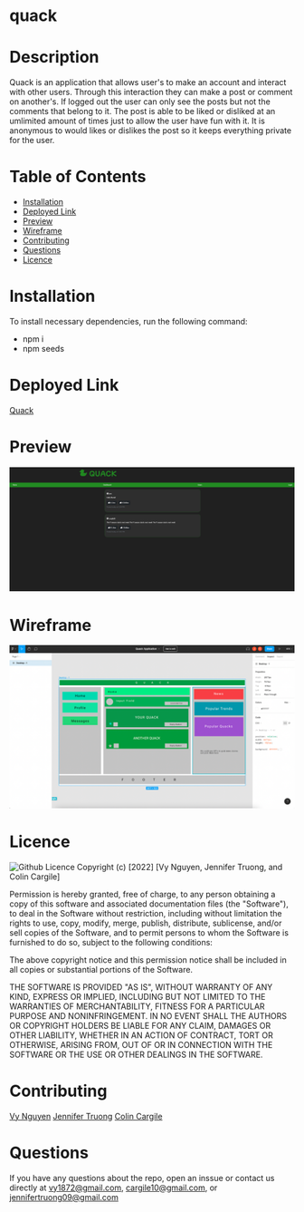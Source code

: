 # quack 
# Description
Quack is an application that allows user's to make an account and interact with other users.  Through this interaction they can make a post or comment on another's.  If logged out the user can only see the posts but not the comments that belong to it.  The post is able to be liked or disliked at an umlimited amount of times just to allow the user have fun with it.  It is anonymous to would likes or dislikes the post so it keeps everything private for the user.

# Table of Contents
* [Installation](#Installation)
* [Deployed Link](#Deployed)
* [Preview](#Preview)
* [Wireframe](#Wireframe)
* [Contributing](#Contribution)
* [Questions](#Questions)
* [Licence](#Licence)

# Installation
To install necessary dependencies, run the following command:
- npm i
- npm seeds

# Deployed Link
[Quack](https://quack-project.herokuapp.com)

# Preview
![Render](./public/images/deployed.png)

# Wireframe
![Render](./public/images/wireframe.png)

# Licence
![Github Licence](http://img.shields.io/badge/license-MIT-blue.svg)
Copyright (c) [2022] [Vy Nguyen, Jennifer Truong, and Colin Cargile]

Permission is hereby granted, free of charge, to any person obtaining a copy of this software and associated documentation files (the "Software"), to deal in the Software without restriction, including without limitation the rights to use, copy, modify, merge, publish, distribute, sublicense, and/or sell copies of the Software, and to permit persons to whom the Software is furnished to do so, subject to the following conditions:

The above copyright notice and this permission notice shall be included in all copies or substantial portions of the Software.

THE SOFTWARE IS PROVIDED "AS IS", WITHOUT WARRANTY OF ANY KIND, EXPRESS OR IMPLIED, INCLUDING BUT NOT LIMITED TO THE WARRANTIES OF MERCHANTABILITY, FITNESS FOR A PARTICULAR PURPOSE AND NONINFRINGEMENT. IN NO EVENT SHALL THE AUTHORS OR COPYRIGHT HOLDERS BE LIABLE FOR ANY CLAIM, DAMAGES OR OTHER LIABILITY, WHETHER IN AN ACTION OF CONTRACT, TORT OR OTHERWISE, ARISING FROM, OUT OF OR IN CONNECTION WITH THE SOFTWARE OR THE USE OR OTHER DEALINGS IN THE SOFTWARE.

# Contributing
[Vy Nguyen](https://github.com/Vy187)
[Jennifer Truong](https://github.com/jentruong09)
[Colin Cargile](https://github.com/jentruong09)

# Questions
If you have any questions about the repo, open an inssue or contact us directly at vy1872@gmail.com, cargile10@gmail.com, or jennifertruong09@gmail.com
